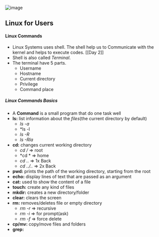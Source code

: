 ![image](https://github.com/Mistire/GTSTv1/assets/96515111/2e331dda-2831-4f4e-aed4-07721b800aae)
## Linux for Users

#### Linux Commands
- Linux Systems uses shell. The shell help us to Communicate with the kernel and helps to execute codes. [[Day 2]]
- Shell is also called *Terminal*.
- The terminal have 5 parts.
	- Username
	- Hostname
	- Current directory
	- Privilege
	- Command place
##### Linux Commands Basics
- A **Command** is a small program that do one task well
- **ls:** list information about the *files*(the current directory by default)
	- *ls -a*
	- *ls -l
	- *ls -R*
	- *ls -Rla*
- **cd:** changes current working directory
	- *cd /* => root
	- *cd * => home
	- *cd ..* => 1x Back
	- *cd ../..* => 2x Back
- **pwd:** prints the path of the working directory, starting from the root 
- **echo:** display lines of text that are passed as an argument
- **cat:** used to show the content of a file
- **touch:** create any kind of files
- **mkdir:** creates a new directory/folder
- **clear:** clears the screen
- **rm:** removes/deletes file or empty directory
	- *rm -r* => recursive
	-  *rm -i* => for prompt(ask)
	-  *rm -f* => force delete
- **cp/mv:** copy/move files and folders
- **grep:** 

